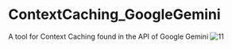# ContextCaching_GoogleGemini
A tool for Context Caching found in the API of Google Gemini
![11](https://github.com/user-attachments/assets/73df4eb9-4a04-4083-b933-dca2349bc5f4)
